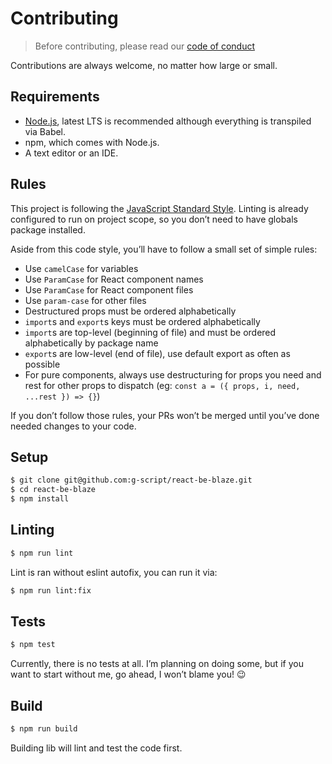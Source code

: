 # Contributing

> Before contributing, please read our [code of conduct][code of conduct]

Contributions are always welcome, no matter how large or small.

## Requirements

* [Node.js][node], latest LTS is recommended although everything is transpiled via Babel.
* npm, which comes with Node.js.
* A text editor or an IDE.

## Rules

This project is following the [JavaScript Standard Style][standard]. Linting is already configured to run on project scope, so you don’t need to have globals package installed.

Aside from this code style, you’ll have to follow a small set of simple rules:

* Use `camelCase` for variables
* Use `ParamCase` for React component names
* Use `ParamCase` for React component files
* Use `param-case` for other files
* Destructured props must be ordered alphabetically
* `import`s and `export`s keys must be ordered alphabetically
* `import`s are top-level (beginning of file) and must be ordered alphabetically by package name
* `export`s are low-level (end of file), use default export as often as possible
* For pure components, always use destructuring for props you need and rest for other props to dispatch (eg: `const a = ({ props, i, need, ...rest }) => {}`)

If you don’t follow those rules, your PRs won’t be merged until you’ve done needed changes to your code.

## Setup

```sh
$ git clone git@github.com:g-script/react-be-blaze.git
$ cd react-be-blaze
$ npm install
```

## Linting

```sh
$ npm run lint
```

Lint is ran without eslint autofix, you can run it via:

```sh
$ npm run lint:fix
```

## Tests

```sh
$ npm test
```

Currently, there is no tests at all. I’m planning on doing some, but if you want to start without me, go ahead, I won’t blame you! :wink:

## Build

```sh
$ npm run build
```

Building lib will lint and test the code first.

[code of conduct]: CODE_OF_CONDUCT.md
[node]: https://nodejs.org/en/download
[standard]: http://standardjs.com
